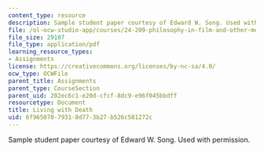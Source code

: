 ```yaml
---
content_type: resource
description: Sample student paper courtesy of Edward W. Song. Used with permission.
file: /ol-ocw-studio-app/courses/24-209-philosophy-in-film-and-other-media-spring-2004/6f96507079318d773b27b526c581272c_death_1.pdf
file_size: 29107
file_type: application/pdf
learning_resource_types:
- Assignments
license: https://creativecommons.org/licenses/by-nc-sa/4.0/
ocw_type: OCWFile
parent_title: Assignments
parent_type: CourseSection
parent_uid: 202ec6c1-e20d-cfcf-8dc9-e96f045bbdff
resourcetype: Document
title: Living with Death
uid: 6f965070-7931-8d77-3b27-b526c581272c
---
```

Sample student paper courtesy of Edward W. Song. Used with permission.